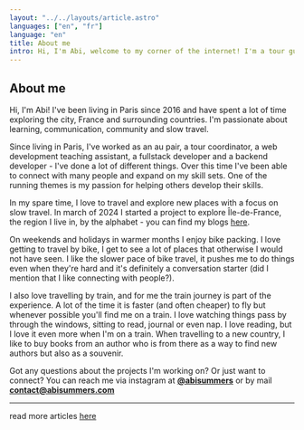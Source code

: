 ```yaml
---
layout: "../../layouts/article.astro"
languages: ["en", "fr"]
language: "en"
title: About me
intro: Hi, I'm Abi, welcome to my corner of the internet! I'm a tour guide & backend developer based in Paris. I'm passionate about learning, communication, community and slow travel.
---
```


## About me

Hi, I'm Abi! I've been living in Paris since 2016 and have spent a lot of time exploring the city, France and surrounding countries. I'm passionate about learning, communication, community and slow travel.

Since living in Paris, I've worked as an au pair, a tour coordinator, a web development teaching assistant, a fullstack developer and a backend developer - I've done a lot of different things. Over this time I've been able to connect with many people and expand on my skill sets. One of the running themes is my passion for helping others develop their skills.

In my spare time, I love to travel and explore new places with a focus on slow travel. In march of 2024 I started a project to explore Île-de-France, the region I live in, by the alphabet - you can find my blogs [here](http://abisummers.com/articles/alphabet-ile-de-france).

On weekends and holidays in warmer months I enjoy bike packing. I love getting to travel by bike, I get to see a lot of places that otherwise I would not have seen. I like the slower pace of bike travel, it pushes me to do things even when they're hard and it's definitely a conversation starter (did I mention that I like connecting with people?).

I also love travelling by train, and for me the train journey is part of the experience. A lot of the time it is faster (and often cheaper) to fly but whenever possible you'll find me on a train. I love watching things pass by through the windows, sitting to read, journal or even nap. I love reading, but I love it even more when I'm on a train. When travelling to a new country, I like to buy books from an author who is from there as a way to find new authors but also as a souvenir.

Got any questions about the projects I'm working on? Or just want to connect? You can reach me via instagram at **[@abisummers](https://www.instagram.com/abisummers/)** or by mail **[contact@abisummers.com](mailto:contact@abisummers.com)**

---

read more articles [here](https://abisummers.com/articles/)